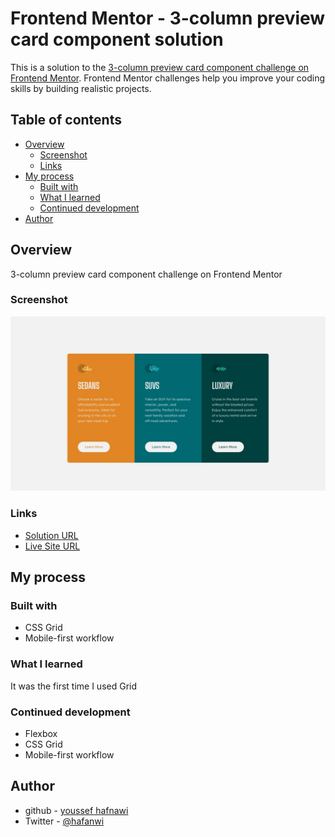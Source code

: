 # Frontend Mentor - 3-column preview card component solution

This is a solution to the [3-column preview card component challenge on Frontend Mentor](https://www.frontendmentor.io/challenges/3column-preview-card-component-pH92eAR2-). Frontend Mentor challenges help you improve your coding skills by building realistic projects.

## Table of contents

-   [Overview](#overview)
    -   [Screenshot](#screenshot)
    -   [Links](#links)
-   [My process](#my-process)
    -   [Built with](#built-with)
    -   [What I learned](#what-i-learned)
    -   [Continued development](#continued-development)
-   [Author](#author)

## Overview

3-column preview card component challenge on Frontend Mentor

### Screenshot

![](./screenshot.jpg)

### Links

-   [Solution URL](https://www.frontendmentor.io/challenges/3column-preview-card-component-pH92eAR2-/hub/3columnpreviewcard-dF-cY2SBNr)
-   [Live Site URL](https://ymhaah.github.io/3-column-preview-card/)

## My process

### Built with

-   CSS Grid
-   Mobile-first workflow

### What I learned

It was the first time I used Grid

### Continued development

-   Flexbox
-   CSS Grid
-   Mobile-first workflow

## Author

-   github - [youssef hafnawi](https://github.com/ymhaah)
-   Twitter - [@hafanwi](https://twitter.com/hafanwi)
